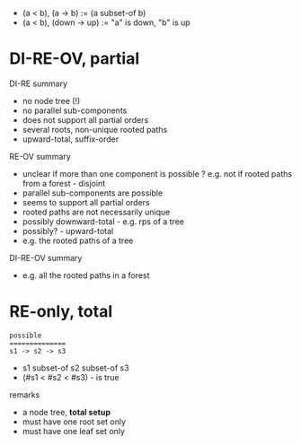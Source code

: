 
- (a < b), (a -> b) := (a subset-of b)
- (a < b), (down -> up) := "a" is down, "b" is up

<!-- ======================================================================= -->
# DI-RE-OV, partial

DI-RE summary

- no node tree (!)
- no parallel sub-components
- does not support all partial orders
- several roots, non-unique rooted paths
- upward-total, suffix-order

RE-OV summary

- unclear if more than one component is possible ?
  e.g. not if rooted paths from a forest - disjoint
- parallel sub-components are possible
- seems to support all partial orders
- rooted paths are not necessarily unique
- possibly downward-total - e.g. rps of a tree
- possibly? - upward-total
- e.g. the rooted paths of a tree

DI-RE-OV summary

- e.g. all the rooted paths in a forest

<!-- ======================================================================= -->
# RE-only, total

```
possible
==============
s1 -> s2 -> s3
```

- s1 subset-of s2 subset-of s3
- (#s1 < #s2 < #s3) - is true

remarks

- a node tree, **total setup**
- must have one root set only
- must have one leaf set only
